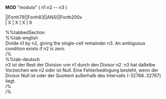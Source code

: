 __MOD__ "modulo" ( n1 n2 -- n3 )  
  
  
  
||Forth79||Forth83||ANSI||Forth200x  
|    X    |   X    |  X  |    X  
  
  
  
%%tabbedSection  
%%tab-english  
Divide n1 by n2, giving the single-cell remainder n3. An ambiguous condition exists if n2 is zero.  
/%  
%%tab-deutsch  
n3 ist der Rest der Division von n1 durch den Divisor n2. n3 hat daßelbe Vorzeichen wie n2 oder ist Null. Eine Fehlerbedingung besteht, wenn der Divisor Null ist oder der Quotient außerhalb des Intervalls (­-32768..32767) liegt.  
/%  
/%  

